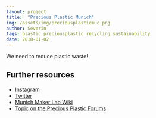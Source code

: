 ```yaml
---
layout: project
title:  "Precious Plastic Munich"
img: /assets/img/preciousplasticmuc.png
author: Severin
tags: plastic preciousplastic recycling sustainability
date: 2018-01-02
---
```


We need to reduce plastic waste!

## Further resources
* [Instagram](https://www.instagram.com/preciousplasticmunich/)
* [Twitter](http://twitter.com/preciousplasmuc)
* [Munich Maker Lab Wiki](https://wiki.munichmakerlab.de/wiki/Precious_Plastic)
* [Topic on the Precious Plastic Forums](https://davehakkens.nl/community/forums/topic/whos-up-for-re-upcycling-in-munich-germany/)
